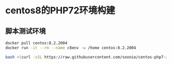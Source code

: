 # centos8的PHP72环境构建

## 脚本测试环境

```bash
docker pull centos:8.2.2004
docker run -it --rm --name c8env -w /home centos:8.2.2004 

bash <(curl -sSL https://raw.githubusercontent.com/soonio/centos-php7-installer/master/install.sh)
```
